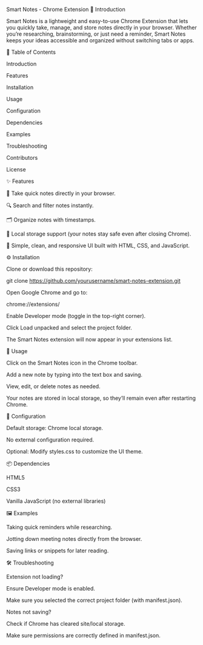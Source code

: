 Smart Notes - Chrome Extension
📌 Introduction

Smart Notes is a lightweight and easy-to-use Chrome Extension that lets you quickly take, manage, and store notes directly in your browser. Whether you’re researching, brainstorming, or just need a reminder, Smart Notes keeps your ideas accessible and organized without switching tabs or apps.

📑 Table of Contents

Introduction

Features

Installation

Usage

Configuration

Dependencies

Examples

Troubleshooting

Contributors

License

✨ Features

📓 Take quick notes directly in your browser.

🔍 Search and filter notes instantly.

🗂 Organize notes with timestamps.

💾 Local storage support (your notes stay safe even after closing Chrome).

🎨 Simple, clean, and responsive UI built with HTML, CSS, and JavaScript.

⚙️ Installation

Clone or download this repository:

git clone https://github.com/yourusername/smart-notes-extension.git


Open Google Chrome and go to:

chrome://extensions/


Enable Developer mode (toggle in the top-right corner).

Click Load unpacked and select the project folder.

The Smart Notes extension will now appear in your extensions list.

🚀 Usage

Click on the Smart Notes icon in the Chrome toolbar.

Add a new note by typing into the text box and saving.

View, edit, or delete notes as needed.

Your notes are stored in local storage, so they’ll remain even after restarting Chrome.

🔧 Configuration

Default storage: Chrome local storage.

No external configuration required.

Optional: Modify styles.css to customize the UI theme.

📦 Dependencies

HTML5

CSS3

Vanilla JavaScript (no external libraries)

🖼 Examples

Taking quick reminders while researching.

Jotting down meeting notes directly from the browser.

Saving links or snippets for later reading.

🛠 Troubleshooting

Extension not loading?

Ensure Developer mode is enabled.

Make sure you selected the correct project folder (with manifest.json).

Notes not saving?

Check if Chrome has cleared site/local storage.

Make sure permissions are correctly defined in manifest.json.
